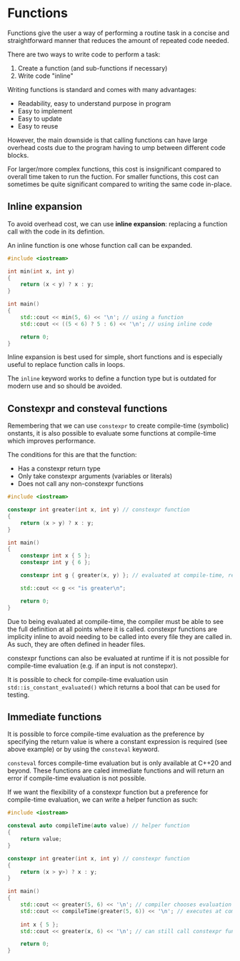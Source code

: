 # Functions

Functions give the user a way of performing a routine task in a concise and straightforward manner that reduces the amount of repeated code needed.

There are two ways to write code to perform a task:
1. Create a function (and sub-functions if necessary)
2. Write code "inline"

Writing functions is standard and comes with many advantages:
- Readability, easy to understand purpose in program
- Easy to implement
- Easy to update
- Easy to reuse

However, the main downside is that calling functions can have large overhead costs due to the program having to ump between different code blocks.

For larger/more complex functions, this cost is insignificant compared to overall time taken to run the fuction.
For smaller functions, this cost can sometimes be quite significant compared to writing the same code in-place.


## Inline expansion

To avoid overhead cost, we can use **inline expansion**: replacing a function call with the code in its defintion.

An inline function is one whose function call can be expanded.

```cpp
#include <iostream>

int min(int x, int y)
{
    return (x < y) ? x : y;
}

int main()
{
    std::cout << min(5, 6) << '\n'; // using a function
    std::cout << ((5 < 6) ? 5 : 6) << '\n'; // using inline code

    return 0;
}
```

Inline expansion is best used for simple, short functions and is especially useful to replace function calls in loops.

The `inline` keyword works to define a function type but is outdated for modern use and so should be avoided.

## Constexpr and consteval functions

Remembering that we can use `constexpr` to create compile-time (symbolic) onstants, it is also possible to evaluate some functions at compile-time which improves performance.

The conditions for this are that the function:
- Has a constexpr return type
- Only take constexpr arguments (variables or literals)
- Does not call any non-constexpr functions

```cpp
#include <iostream>

constexpr int greater(int x, int y) // constexpr function
{
    return (x > y) ? x : y;
}

int main()
{
    constexpr int x { 5 };
    constexpr int y { 6 };

    constexpr int g { greater(x, y) }; // evaluated at compile-time, replaced with return value 6

    std::cout << g << "is greater\n";

    return 0;
}
```

Due to being evaluated at compile-time, the compiler must be able to see the full definition at all points where it is called.
constexpr functions are implicity inline to avoid needing to be called into every file they are called in.
As such, they are often defined in header files.

constexpr functions can also be evaluated at runtime if it is not possible for compile-time evaluation (e.g. if an input is not constepxr).

It is possible to check for compile-time evaluation usin `std::is_constant_evaluated()` which returns a bool that can be used for testing.

## Immediate functions

It is possible to force compile-time evaluation as the preference by specifying the return value is where a constant expression is required (see above example) or by using the `consteval` keyword.

`consteval` forces compile-time evaluation but is only available at C++20 and beyond.
These functions are caled immediate functions and will return an error if compile-time evaluation is not possible.

If we want the flexibility of a constexpr function but a preference for compile-time evaluation, we can write a helper function as such:

```cpp
#include <iostream>

consteval auto compileTime(auto value) // helper function
{
    return value;
}

constexpr int greater(int x, int y) // constexpr function
{
    return (x > y>) ? x : y;
}

int main()
{
    std::cout << greater(5, 6) << '\n'; // compiler chooses evaluation at compile-time or runtime
    std::cout << compileTime(greater(5, 6)) << '\n'; // executes at compile-time
    
    int x { 5 };
    std::cout << greater(x, 6) << '\n'; // can still call constexpr function at runtime

    return 0;
}
```


